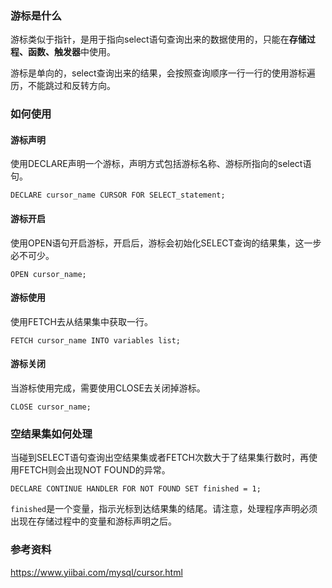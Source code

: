 ### 游标是什么

游标类似于指针，是用于指向select语句查询出来的数据使用的，只能在**存储过程、函数、触发器**中使用。

游标是单向的，select查询出来的结果，会按照查询顺序一行一行的使用游标遍历，不能跳过和反转方向。

### 如何使用

#### 游标声明

使用DECLARE声明一个游标，声明方式包括游标名称、游标所指向的select语句。

```
DECLARE cursor_name CURSOR FOR SELECT_statement; 
```

#### 游标开启

使用OPEN语句开启游标，开启后，游标会初始化SELECT查询的结果集，这一步必不可少。

```
OPEN cursor_name; 
```

#### 游标使用

使用FETCH去从结果集中获取一行。

```
FETCH cursor_name INTO variables list; 
```

#### 游标关闭

当游标使用完成，需要使用CLOSE去关闭掉游标。

```
CLOSE cursor_name; 
```



### 空结果集如何处理

当碰到SELECT语句查询出空结果集或者FETCH次数大于了结果集行数时，再使用FETCH则会出现NOT FOUND的异常。

```
DECLARE CONTINUE HANDLER FOR NOT FOUND SET finished = 1; 
```

`finished`是一个变量，指示光标到达结果集的结尾。请注意，处理程序声明必须出现在存储过程中的变量和游标声明之后。





### 参考资料

https://www.yiibai.com/mysql/cursor.html

